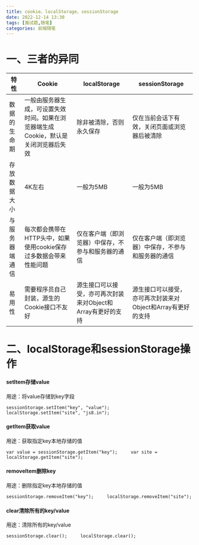 ```yaml
---
title: cookie、localStorage、sessionStorage
date: 2022-12-14 13:30
tags: [面试题,随笔]
categories: 前端随笔
---
```


# 一、三者的异同

| 特性      | Cookie                                       | localStorage                        | sessionStorage                      |
| ------- | -------------------------------------------- | ----------------------------------- | ----------------------------------- |
| 数据的生命期  | 一般由服务器生成，可设置失效时间。如果在浏览器端生成Cookie，默认是关闭浏览器后失效 | 除非被清除，否则永久保存                        | 仅在当前会话下有效，关闭页面或浏览器后被清除              |
| 存放数据大小  | 4K左右                                         | 一般为5MB                              | 一般为5MB                              |
| 与服务器端通信 | 每次都会携带在HTTP头中，如果使用cookie保存过多数据会带来性能问题        | 仅在客户端（即浏览器）中保存，不参与和服务器的通信           | 仅在客户端（即浏览器）中保存，不参与和服务器的通信           |
| 易用性     | 需要程序员自己封装，源生的Cookie接口不友好                     | 源生接口可以接受，亦可再次封装来对Object和Array有更好的支持 | 源生接口可以接受，亦可再次封装来对Object和Array有更好的支持 |

# 二、localStorage和sessionStorage操作

#### setItem存储value

用途：将value存储到key字段

```
sessionStorage.setItem("key", "value");     localStorage.setItem("site", "js8.in");
```

#### getItem获取value

用途：获取指定key本地存储的值

```
var value = sessionStorage.getItem("key");     var site = localStorage.getItem("site");
```

#### removeItem删除key

用途：删除指定key本地存储的值

```
sessionStorage.removeItem("key");     localStorage.removeItem("site");
```

#### clear清除所有的key/value

用途：清除所有的key/value

```
sessionStorage.clear();     localStorage.clear();
```